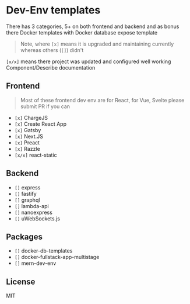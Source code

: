 # Dev-Env templates

There has 3 categories, 5+ on both frontend and backend and as bonus there Docker templates with Docker database expose template

> Note, where `[x]` means it is upgraded and maintaining currently whereas others (`[]`) didn't

`[x/x]` means there project was updated and configured well working Component/Describe documentation

## Frontend

> Most of these frontend dev env are for React, for Vue, Svelte please submit PR if you can

- `[x]` ChargeJS
- `[x]` Create React App
- `[x]` Gatsby
- `[x]` Next.JS
- `[x]` Preact
- `[x]` Razzle
- `[x/x]` react-static

## Backend

- `[]` express
- `[]` fastify
- `[]` graphql
- `[]` lambda-api
- `[]` nanoexpress
- `[]` uWebSockets.js

## Packages

- `[]` docker-db-templates
- `[]` docker-fullstack-app-multistage
- `[]` mern-dev-env

## License

MIT
